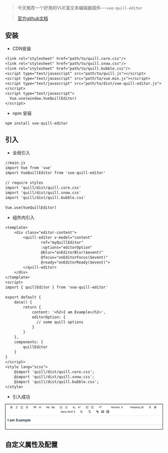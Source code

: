 > 今天推荐一个好用的VUE富文本编辑器插件---`vue-quill-editor`

> [官方github文档](https://github.com/surmon-china/vue-quill-editor)

## 安装
* CDN安装

```
<link rel="stylesheet" href="path/to/quill.core.css"/>
<link rel="stylesheet" href="path/to/quill.snow.css"/>
<link rel="stylesheet" href="path/to/quill.bubble.css"/>
<script type="text/javascript" src="path/to/quill.js"></script>
<script type="text/javascript" src="path/to/vue.min.js"></script>
<script type="text/javascript" src="path/to/dist/vue-quill-editor.js"></script>
<script type="text/javascript">
  Vue.use(window.VueQuillEditor)
</script>
```

* npm 安装

```
npm install vue-quill-editor
```

## 引入
* 全局引入

```
//main.js
import Vue from 'vue'
import VueQuillEditor from 'vue-quill-editor'

// require styles
import 'quill/dist/quill.core.css'
import 'quill/dist/quill.snow.css'
import 'quill/dist/quill.bubble.css'

Vue.use(VueQuillEditor)
```
* 组件内引入

```
<template>
	<div class="editor-content">
		<quill-editor v-model="content"
                ref="myQuillEditor"
                :options="editorOption"
                @blur="onEditorBlur($event)"
                @focus="onEditorFocus($event)"
                @ready="onEditorReady($event)">
		</quill-editor>
	</div>
</template>
<script>
import { quillEditor } from 'vue-quill-editor'

export default {
	data() {
		return {
			content: '<h2>I am Example</h2>',
	        editorOption: {
	          // some quill options
	        }
		}
	},
	components: {
		quillEditor
	}
}
</script>
<style lang="scss">
	@import 'quill/dist/quill.core.css';
	@import 'quill/dist/quill.snow.css';
	@import 'quill/dist/quill.bubble.css';
</style>
```

* 引入成功

<img style="border: 1px solid #000" src="../images/vue-quill-editor.png">

## 自定义属性及配置
### 
